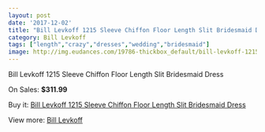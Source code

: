 ```yaml
---
layout: post
date: '2017-12-02'
title: "Bill Levkoff 1215 Sleeve Chiffon Floor Length Slit Bridesmaid Dress"
category: Bill Levkoff
tags: ["length","crazy","dresses","wedding","bridesmaid"]
image: http://img.eudances.com/19786-thickbox_default/bill-levkoff-1215-sleeve-chiffon-floor-length-slit-bridesmaid-dress.jpg
---
```

Bill Levkoff 1215 Sleeve Chiffon Floor Length Slit Bridesmaid Dress

On Sales: **$311.99**
<a href="https://www.eudances.com/en/bill-levkoff/5888-bill-levkoff-1215-sleeve-chiffon-floor-length-slit-bridesmaid-dress.html"><amp-img layout="responsive" width="600" height="600" src="//img.eudances.com/19786-thickbox_default/bill-levkoff-1215-sleeve-chiffon-floor-length-slit-bridesmaid-dress.jpg" alt="Bill Levkoff 1215 Sleeve Chiffon Floor Length Slit Bridesmaid Dress 0" /></a>
<a href="https://www.eudances.com/en/bill-levkoff/5888-bill-levkoff-1215-sleeve-chiffon-floor-length-slit-bridesmaid-dress.html"><amp-img layout="responsive" width="600" height="600" src="//img.eudances.com/19787-thickbox_default/bill-levkoff-1215-sleeve-chiffon-floor-length-slit-bridesmaid-dress.jpg" alt="Bill Levkoff 1215 Sleeve Chiffon Floor Length Slit Bridesmaid Dress 1" /></a>

Buy it: [Bill Levkoff 1215 Sleeve Chiffon Floor Length Slit Bridesmaid Dress](https://www.eudances.com/en/bill-levkoff/5888-bill-levkoff-1215-sleeve-chiffon-floor-length-slit-bridesmaid-dress.html "Bill Levkoff 1215 Sleeve Chiffon Floor Length Slit Bridesmaid Dress")

View more: [Bill Levkoff](https://www.eudances.com/en/57-bill-levkoff "Bill Levkoff")